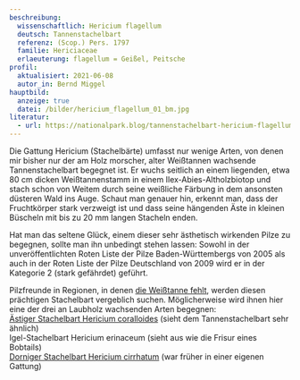 ```yaml
---
beschreibung:
  wissenschaftlich: Hericium flagellum
  deutsch: Tannenstachelbart
  referenz: (Scop.) Pers. 1797
  familie: Hericiaceae
  erlaeuterung: flagellum = Geißel, Peitsche
profil:
  aktualisiert: 2021-06-08
  autor_in: Bernd Miggel
hauptbild:
  anzeige: true
  datei: /bilder/hericium_flagellum_01_bm.jpg
literatur:
  - url: https://nationalpark.blog/tannenstachelbart-hericium-flagellum/
---
```

Die Gattung Hericium (Stachelbärte) umfasst nur wenige Arten, von denen mir bisher nur der am Holz morscher, alter Weißtannen wachsende Tannenstachelbart begegnet ist. Er wuchs seitlich an einem liegenden, etwa 80 cm dicken Weißtannenstamm in einem Ilex-Abies-Altholzbiotop und stach schon von Weitem durch seine weißliche Färbung in dem ansonsten düsteren Wald ins Auge. Schaut man genauer hin, erkennt man, dass der Fruchtkörper stark verzweigt ist und dass seine hängenden Äste in kleinen Büscheln mit bis zu 20 mm langen Stacheln enden. 

Hat man das seltene Glück, einem dieser sehr ästhetisch wirkenden Pilze zu begegnen, sollte man ihn unbedingt stehen lassen: Sowohl in der unveröffentlichten Roten Liste der Pilze Baden-Württembergs von 2005 als auch in der Roten Liste der Pilze Deutschland von 2009 wird er in der Kategorie 2 (stark gefährdet) geführt.

Pilzfreunde in Regionen, in denen [die Weißtanne fehlt](< http://www.pilze-deutschland.de/organismen/hericium-flagellum-scop-pers-1797-1>), werden diesen prächtigen Stachelbart vergeblich suchen. Möglicherweise wird ihnen hier eine der drei an Laubholz wachsenden Arten begegnen:\
[Ästiger Stachelbart Hericium coralloides](/pilze/hericium-coralloides-ästiger-stachelbart) (sieht dem Tannenstachelbart sehr ähnlich)\
Igel-Stachelbart Hericium erinaceum (sieht aus wie die Frisur eines Bobtails)\
[Dorniger Stachelbart Hericium cirrhatum](https://fundkorb.de/pilze/hericium-cirrhatum-dorniger-stachelbart) (war früher in einer eigenen Gattung)